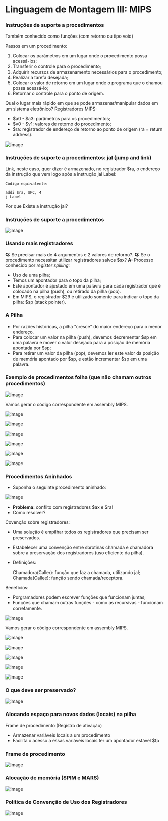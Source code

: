 # Linguagem de Montagem III: MIPS

### Instruções de suporte a procedimentos
Também conhecido como funções (com retorno ou tipo void)

Passos em um procedimento:
1. Colocar os parâmetros em um lugar onde o procedimento possa acessá-los;
2. Transferir o controle para o procedimento;
3. Adquirir recursos de armazenamento necessários para o procedimento;
4. Realizar a tarefa desejada;
5. Colocar o valor de retorno em um lugar onde o programa que o chamou possa acessá-lo;
6. Retornar o controle para o ponto de origem.

Qual o lugar mais rápido em que se pode armazenar/manipular dados em um sistema eletrônico?
Registradores MIPS:
* $a0 - $a3: parâmetros para os procedimentos;
* $v0 - $v1: valores de retorno do procedimento;
* $ra: registrador de endereço de retorno ao ponto de origem (ra = return address).

![image](/Image/Instru%C3%A7%C3%B5es%20de%20suporte%20a%20procedimentos.png)

### Instruções de suporte a procedimentos: jal (jump and link)
Link, neste caso, quer dizer é armazenado, no registrador $ra, o endereço da instrução que vem logo após a instrução jal Label:

    Código equivalente:

    addi $ra, $PC, 4
    j Label

Por que Existe a instrução jal?

### Instruções de suporte a procedimentos

![image](/Image/Exemplo%20formato%20de%20instru%C3%A7%C3%B5es.png)

### Usando mais registradores
**Q:** Se precisar mais de 4 argumentos e 2 valores de retorno?.
**Q:** Se o procedimento necessitar utilizar registradores salvos $sx?
**A:** Processo conhecido por *register spilling:*
* Uso de uma pilha;
* Temos um apontador para o topo da pilha;
* Este apontador é ajustado em uma palavra para cada registrador que é colocado na pilha (push), ou retirado da pilha (pop).
* Em MIPS, o registrador $29 é utilizado somente para indicar o topo da pilha: $sp (stack pointer).

### A Pilha
* Por razões históricas, a pilha "cresce" do maior endereço para o menor endereço.
* Para colocar um valor na pilha (push), devemos decrementar $sp em uma palavra e mover o valor desejado para a posição de memória apontada por $sp;
* Para retirar um valor da pilha (pop), devemos ler este valor da posição de memória apontado por $sp, e estão incrementar $sp em uma palavra.

### Exemplo de procedimentos folha (que não chamam outros procedimentos)

![image](/Image/Exemplo%20de%20procedimentos%20folha%20(que%20n%C3%A3o%20chamam%20outros%20procedimentos).png)

Vamos gerar o código correspondente em assembly MIPS.

![image](/Image/2.Exemplo%20de%20procedimentos%20folha%20(que%20n%C3%A3o%20chamam%20outros%20procedimentos).png)

![image](/Image/Comp%20da%20pilha.png)

![image](/Image/2.%20Comp%20da%20pilha.png)

![image](/Image/3.%20comp%20da%20pilha.png)

![image](/Image/C%C3%B3d%20Pilha%20Didatico.png)

![image](/Image/C%C3%B3d%20Pilha%20NaoDidatico.png)

### Procedimentos Aninhados
* Suponha o seguinte procedimento aninhado:

![image](/Image/Proc%20Aninhado.png)

* **Problema:** conflito com registradores $ax e $ra!
* Como resolver?

Covenção sobre registradores:
* Uma solução é empilhar todos os registradores que precisam ser preservados.
* Estabelecer uma convenção entre sbrotinas chamada e chamadora sobre a preservação dos registradores (uso eficiente da pilha).
* Definições:

    Chamadora(Caller): função que faz a chamada, utilizando jal;
    Chamada(Callee): função sendo chamada/receptora.

Benefícios:
* Porgramadores podem escrever funções que funcionam juntas;
* Funções que chamam outras funções - como as recursivas - funcionam corretamente.

![image](/Image/Exemplo%20soma%20recursiva.png)

Vamos gerar o código correspondente em assembly MIPS.

![image](/Image/soma%20recursiva%202.png)

![image](/Image/Soma%20recursiva%203.png)

![image](/Image/Soma%20recusiva%204.png)

![image](/Image/soma%20recursiva%205.png)

![image](/Image/Soma%20recursiva%206.png)

### O que deve ser preservado?

![image](/Image/Prev%20e%20not.png)

### Alocando espaço para novos dados (locais) na pilha
Frame de procedimento (Registro de ativação)
* Armazenar variáveis locais a um procedimento
* Facilita o acesso a essas variáveis locais ter um apontador estável $fp

### Frame de procedimento
![image](/Image/Frame%20de%20procedimento.png)

### Alocação de memória (SPIM e MARS)
![image](/Image/Aloca%C3%A7%C3%A3o%20de%20mem%C3%B3ria%20(SPIM%20e%20MARS).png)

### Política de Convenção de Uso dos Registradores
![image](/Image/Pol%C3%ADtica%20de%20Conven%C3%A7%C3%A3o%20de%20Uso%20dos%20Registradores.png)
